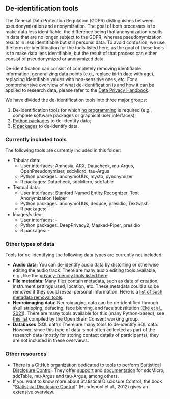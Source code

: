 ## De-identification tools

The General Data Protection Regulation (GDPR) distinguishes between pseudonymization and anonymization. The goal of both processes is to make data less identifiable, the difference being that anonymization results in data that are no longer subject to the GDPR, whereas pseudonymization results in less identifiable but still personal data. To avoid confusion, we use the term de-identification for the tools listed here, as the goal of these tools is to make data less identifiable, but the result of that process can either consist of pseudonymized or anonymized data.

De-identification can consist of completely removing identifiable information, generalizing data points (e.g., replace birth date with age), replacing identifiable values with non-sensitive ones, etc.
For a comprehensive overview of what de-identification is and how it can be applied to research data, please refer to the [Data Privacy Handbook](https://utrechtuniversity.github.io/dataprivacyhandbook/pseudonymisation-anonymisation.html).

We have divided the de-identification tools into three major groups:

1. De-identification tools for which [no programming](deidentification/deidentification-other.md) is required (e.g., complete software packages or graphical user interfaces);
2. [Python packages](deidentification/deidentification-python.md) to de-identify data;
3. [R packages](deidentification-r.md) to de-identify data.

### Currently included tools

The following tools are currently included in this folder:

- Tabular data: 
  - User interfaces: Amnesia, ARX, Datacheck, mu-Argus, OpenPseudonymiser, sdcMicro, tau-Argus
  - Python packages: anonymoUUs, mysto, pynonymizer
  - R packages: Datacheck, sdcMicro, sdcTable
- Textual data: 
  - User interfaces: Stanford Named Entity Recognizer, Text Anonymization Helper
  - Python packages: anonymoUUs, deduce, presidio, Textwash
  - R packages: -
- Images/video: 
  - User interfaces: -
  - Python packages: DeepPrivacy2, Masked-Piper, presidio
  - R packages: -

### Other types of data

Tools for de-identifying the following data types are currently not included:

- **Audio data**: You can de-identify audio data by distorting or otherwise editing the audio track. There are many audio editing tools available, e.g., like the [privacy-friendly tools listed here](https://github.com/CKs-Technology-News/PrivacyTools/blob/main/Desktop%20Tools.md#audio-editing).
- **File metadata**: Many files contain metadata, such as date of creation, instrument settings used, location, etc. These metadata could also be removed if they could reveal personal information. Here is a [list of such metadata removal tools](https://github.com/CKs-Technology-News/PrivacyTools/blob/main/Desktop%20Tools.md#metadata-removal).
- **Neuroimaging data**: Neuroimaging data can be de-identified through skull stripping, defacing, face blurring, and face substitution ([Eke et al., 2021](https://doi.org/10.1016/j.ynirp.2021.100053)). There are many tools available for this (many Python-based), see [this list](https://open-brain-consent.readthedocs.io/en/latest/anon_tools.html) compiled by the Open Brain Consent working group.
- **Databases** (SQL data): There are many tools to de-identify SQL data. However, since this type of data is not often collected as part of the research data (mostly for storing contact details of participants), they are not included in these overviews.

### Other resources

- There is a GitHub organization dedicated to tools to perform [Statistical Disclosure Control](https://github.com/sdcTools). They offer [support](https://github.com/sdcTools/UserSupport) and [documentation](https://github.com/sdcTools/manuals) for sdcMicro, sdcTable, mu-Argus and tau-Argus, among others.
- If you want to know more about Statistical Disclosure Control, the book "[Statistical Disclosure Control](https://doi.org/10.1002/9781118348239)" (Hundepool et al., 2012) gives an extensive overview.
